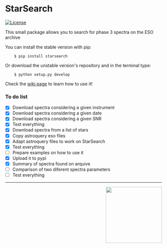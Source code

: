 
# StarSearch
[![License](https://img.shields.io/badge/license-MIT-blue.svg)](https://github.com/jdavidrcamacho/tedi/blob/master/LICENSE)

This small package allows you to search for phase 3 spectra on the ESO archive

You can install the stable version with pip:

        $ pip install starsearch

Or download the unstable version's repository and in the terminal type:

        $ python setup.py develop

Check the [wiki page](https://github.com/jdavidrcamacho/StarSearch/wiki) to learn how to use it!


### To do list

- [x] Download spectra considering a given instrument
- [x] Download spectra considering a given date
- [x] Download spectra considering a given SNR
- [x] Test everything
- [x] Download spectra from a list of stars
- [x] Copy astroquery eso files 
- [x] Adapt astroquery files to work on StarSearch
- [x] Test everything
- [ ] Prepare examples on how to use it
- [x] Upload it to pypi
- [x] Summary of spectra found on arquive
- [ ] Comparison of two diferent spectra parameters
- [ ] Test everything

----------
<img align="right" width="180" height="180" src="https://i.imgur.com/yhIts2Y.png">
